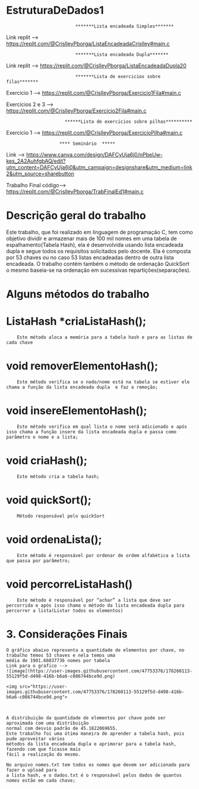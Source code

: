 # EstruturaDeDados1





                              *******Lista encadeada Simples*******
                              
                              
Link replit --> https://replit.com/@CrislleyPborga/ListaEncadeadaCrislley#main.c   


                              *******Lista encadeada Dupla*******
                              
Link replit --> https://replit.com/@CrislleyPborga/ListaEncadeadaDupla20      

                              *******Lista de exercicios sobre filas*******
    
                              
Exercicio 1 -->  https://replit.com/@CrislleyPborga/Exercicio1Fila#main.c

Exercícios 2 e 3 --> https://replit.com/@CrislleyPborga/Exercicio2Fila#main.c


                          ******Lista de exercicios sobre pilhas**********
                          
Exercicio 1 --> https://replit.com/@CrislleyPborga/ExercicioPilha#main.c



                        **** Seminário  *****
                        
Link --> https://www.canva.com/design/DAFCyUja6j0/nPbeUw-kes_2A2AuhfgbAQ/edit?utm_content=DAFCyUja6j0&utm_campaign=designshare&utm_medium=link2&utm_source=sharebutton

Trabalho Final código--> https://replit.com/@CrislleyPborga/TrabFinalEd1#main.c
#  	Descrição geral do trabalho
Este trabalho, que foi realizado em linguagem de programação C, tem como objetivo dividir e armazenar mais de 100 mil nomes em uma tabela de espalhamento(Tabela Hash), ela é desenvolvida usando lista encadeada dupla e segue todos os requisitos solicitados pelo docente. Ela é composta por 53 chaves ou no caso 53 listas encadeadas dentro de outra lista encadeada. O trabalho contém também o método de ordenação QuickSort o mesmo baseia-se na ordenação em sucessivas repartições(separações).         	
#   Alguns métodos do trabalho
#   ListaHash *criaListaHash(); 
		Este método aloca a memória para a tabela hash e para as listas de cada chave 
#  void removerElementoHash();
		Este método verifica se o nodo/nome está na tabela se estiver ele chama a função da lista encadeada dupla  e faz a remoção;
#  void insereElementoHash();
		Este método verifica em qual lista o nome será adicionado e após isso chama a função insere da lista encadeada dupla e passa como parâmetro o nome e a lista;
#  void criaHash();
		Este método cria a tabela hash;
#   void quickSort();
		Método responsável pelo quickSort
#   void ordenaLista();
		Este método é responsável por ordenar de ordem alfabética a lista que passa por parâmetro;
#   void percorreListaHash()
		Este método é responsável por “achar” a lista que deve ser percorrida e após isso chama o método da lista encadeada dupla para percorrer a lista(Listar todos os elementos)
      

# 3.   Considerações Finais
	O gráfico abaixo representa a quantidade de elementos por chave, no trabalho temos 53 chaves e nela temos uma 
	média de 1901.66037736 nomes por tabela
	Link para o grafico --> 
	![image](https://user-images.githubusercontent.com/47753376/178260113-55129f5d-d498-416b-b6a6-c086744bce9d.png)
	
	<img src="https://user-images.githubusercontent.com/47753376/178260113-55129f5d-d498-416b-b6a6-c086744bce9d.png">

  

	A distribuição da quantidade de elementos por chave pode ser aproximada com uma distribuição 
	normal com desvio padrão de 45.1822069655.
	Este trabalho foi uma ótima maneira de aprender a tabela hash, pois pude aproveitar vários 
	métodos da lista encadeada dupla e aprimorar para a tabela hash, fazendo com que ficasse mais 
	fácil a realização do mesmo. 
	
	No arquivo nomes.txt tem todos os nomes que devem ser adicionado para fazer o upload para 
	a lista hash, e o dados.txt é o responsável pelos dados de quantos nomes estão em cada chave;
	
	


              
